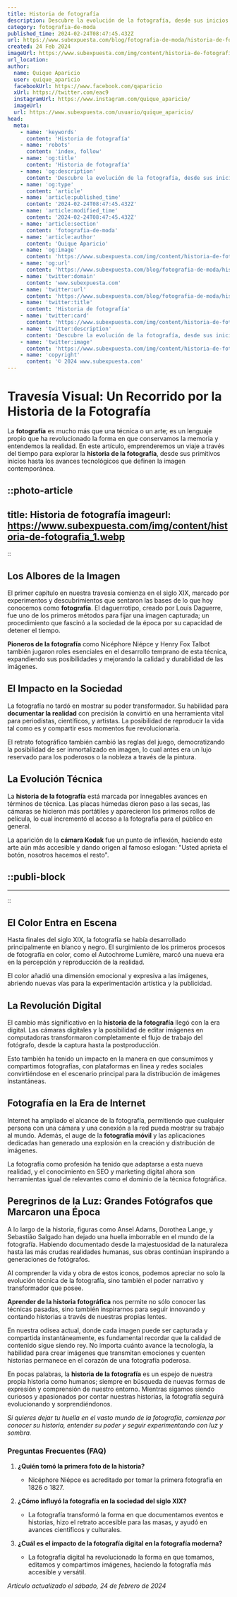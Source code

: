 ```yaml
---
title: Historia de fotografía
description: Descubre la evolución de la fotografía, desde sus inicios hasta la era digital. Explora su impacto en la historia y cultura.
category: fotografia-de-moda
published_time: 2024-02-24T08:47:45.432Z
url: https://www.subexpuesta.com/blog/fotografia-de-moda/historia-de-fotografia
created: 24 Feb 2024
imageUrl: https://www.subexpuesta.com/img/content/historia-de-fotografia_1.webp
url_location:
author:
  name: Quique Aparicio
  user: quique_aparicio
  facebookUrl: https://www.facebook.com/qaparicio
  xUrl: https://twitter.com/eac9
  instagramUrl: https://www.instagram.com/quique_aparicio/
  imageUrl: 
  url: https://www.subexpuesta.com/usuario/quique_aparicio/
head:
  meta:
    - name: 'keywords'
      content: 'Historia de fotografía'
    - name: 'robots'
      content: 'index, follow'
    - name: 'og:title'
      content: 'Historia de fotografía'
    - name: 'og:description'
      content: 'Descubre la evolución de la fotografía, desde sus inicios hasta la era digital. Explora su impacto en la historia y cultura.'
    - name: 'og:type'
      content: 'article'
    - name: 'article:published_time'
      content: '2024-02-24T08:47:45.432Z'
    - name: 'article:modified_time'
      content: '2024-02-24T08:47:45.432Z'
    - name: 'article:section'
      content: 'fotografia-de-moda'
    - name: 'article:author'
      content: 'Quique Aparicio'
    - name: 'og:image'
      content: 'https://www.subexpuesta.com/img/content/historia-de-fotografia_1.webp'
    - name: 'og:url'
      content: 'https://www.subexpuesta.com/blog/fotografia-de-moda/historia-de-fotografia'
    - name: 'twitter:domain'
      content: 'www.subexpuesta.com'
    - name: 'twitter:url'
      content: 'https://www.subexpuesta.com/blog/fotografia-de-moda/historia-de-fotografia'
    - name: 'twitter:title'
      content: 'Historia de fotografía'
    - name: 'twitter:card'
      content: 'https://www.subexpuesta.com/img/content/historia-de-fotografia_1.webp'
    - name: 'twitter:description'
      content: 'Descubre la evolución de la fotografía, desde sus inicios hasta la era digital. Explora su impacto en la historia y cultura.'
    - name: 'twitter:image'
      content: 'https://www.subexpuesta.com/img/content/historia-de-fotografia_1.webp'
    - name: 'copyright'
      content: '© 2024 www.subexpuesta.com'
---
```

# Travesía Visual: Un Recorrido por la Historia de la Fotografía

La **fotografía** es mucho más que una técnica o un arte; es un lenguaje propio que ha revolucionado la forma en que conservamos la memoria y entendemos la realidad. En este artículo, emprenderemos un viaje a través del tiempo para explorar la **historia de la fotografía**, desde sus primitivos inicios hasta los avances tecnológicos que definen la imagen contemporánea.


::photo-article
---
title: Historia de fotografía
imageurl: https://www.subexpuesta.com/img/content/historia-de-fotografia_1.webp
---
::


## Los Albores de la Imagen

El primer capítulo en nuestra travesía comienza en el siglo XIX, marcado por experimentos y descubrimientos que sentaron las bases de lo que hoy conocemos como **fotografía**. El daguerrotipo, creado por Louis Daguerre, fue uno de los primeros métodos para fijar una imagen capturada; un procedimiento que fascinó a la sociedad de la época por su capacidad de detener el tiempo.

**Pioneros de la fotografía** como Nicéphore Niépce y Henry Fox Talbot también jugaron roles esenciales en el desarrollo temprano de esta técnica, expandiendo sus posibilidades y mejorando la calidad y durabilidad de las imágenes.

## El Impacto en la Sociedad

La fotografía no tardó en mostrar su poder transformador. Su habilidad para **documentar la realidad** con precisión la convirtió en una herramienta vital para periodistas, científicos, y artistas. La posibilidad de reproducir la vida tal como es y compartir esos momentos fue revolucionaria.

El retrato fotográfico también cambió las reglas del juego, democratizando la posibilidad de ser inmortalizado en imagen, lo cual antes era un lujo reservado para los poderosos o la nobleza a través de la pintura.

## La Evolución Técnica

La **historia de la fotografía** está marcada por innegables avances en términos de técnica. Las placas húmedas dieron paso a las secas, las cámaras se hicieron más portátiles y aparecieron los primeros rollos de película, lo cual incrementó el acceso a la fotografía para el público en general.

La aparición de la **cámara Kodak** fue un punto de inflexión, haciendo este arte aún más accesible y dando origen al famoso eslogan: "Usted aprieta el botón, nosotros hacemos el resto".


  ::publi-block
  ---
  ---
  ::
  
  
## El Color Entra en Escena

Hasta finales del siglo XIX, la fotografía se había desarrollado principalmente en blanco y negro. El surgimiento de los primeros procesos de fotografía en color, como el Autochrome Lumière, marcó una nueva era en la percepción y reproducción de la realidad.

El color añadió una dimensión emocional y expresiva a las imágenes, abriendo nuevas vías para la experimentación artística y la publicidad.

## La Revolución Digital

El cambio más significativo en la **historia de la fotografía** llegó con la era digital. Las cámaras digitales y la posibilidad de editar imágenes en computadoras transformaron completamente el flujo de trabajo del fotógrafo, desde la captura hasta la postproducción.

Esto también ha tenido un impacto en la manera en que consumimos y compartimos fotografías, con plataformas en línea y redes sociales convirtiéndose en el escenario principal para la distribución de imágenes instantáneas.

## Fotografía en la Era de Internet

Internet ha ampliado el alcance de la fotografía, permitiendo que cualquier persona con una cámara y una conexión a la red pueda mostrar su trabajo al mundo. Además, el auge de la **fotografía móvil** y las aplicaciones dedicadas han generado una explosión en la creación y distribución de imágenes.

La fotografía como profesión ha tenido que adaptarse a esta nueva realidad, y el conocimiento en SEO y marketing digital ahora son herramientas igual de relevantes como el dominio de la técnica fotográfica.

## Peregrinos de la Luz: Grandes Fotógrafos que Marcaron una Época

A lo largo de la historia, figuras como Ansel Adams, Dorothea Lange, y Sebastião Salgado han dejado una huella imborrable en el mundo de la fotografía. Habiendo documentado desde la majestuosidad de la naturaleza hasta las más crudas realidades humanas, sus obras continúan inspirando a generaciones de fotógrafos.

Al comprender la vida y obra de estos iconos, podemos apreciar no solo la evolución técnica de la fotografía, sino también el poder narrativo y transformador que posee.

**Aprender de la historia fotográfica** nos permite no sólo conocer las técnicas pasadas, sino también inspirarnos para seguir innovando y contando historias a través de nuestras propias lentes.

En nuestra odisea actual, donde cada imagen puede ser capturada y compartida instantáneamente, es fundamental recordar que la calidad de contenido sigue siendo rey. No importa cuánto avance la tecnología, la habilidad para crear imágenes que transmitan emociones y cuenten historias permanece en el corazón de una fotografía poderosa.

En pocas palabras, la **historia de la fotografía** es un espejo de nuestra propia historia como humanos; siempre en búsqueda de nuevas formas de expresión y comprensión de nuestro entorno. Mientras sigamos siendo curiosos y apasionados por contar nuestras historias, la fotografía seguirá evolucionando y sorprendiéndonos.

*Si quieres dejar tu huella en el vasto mundo de la fotografía, comienza por conocer su historia, entender su poder y seguir experimentando con luz y sombra.*

### Preguntas Frecuentes (FAQ)

1. **¿Quién tomó la primera foto de la historia?**
   - Nicéphore Niépce es acreditado por tomar la primera fotografía en 1826 o 1827.

2. **¿Cómo influyó la fotografía en la sociedad del siglo XIX?**
   - La fotografía transformó la forma en que documentamos eventos e historias, hizo el retrato accesible para las masas, y ayudó en avances científicos y culturales.

3. **¿Cuál es el impacto de la fotografía digital en la fotografía moderna?**
   - La fotografía digital ha revolucionado la forma en que tomamos, editamos y compartimos imágenes, haciendo la fotografía más accesible y versátil.

_Artículo actualizado el sábado, 24 de febrero de 2024_